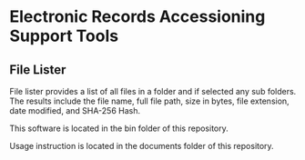 # Electronic Records Accessioning Support Tools #
## File Lister ##
File lister provides a list of all files in a folder and if selected any sub folders. The results include
the file name, full file path, size in bytes, file extension, date modified, and SHA-256 Hash.

This software is located in the bin folder of this repository.

Usage instruction is located in the documents folder of this repository.
